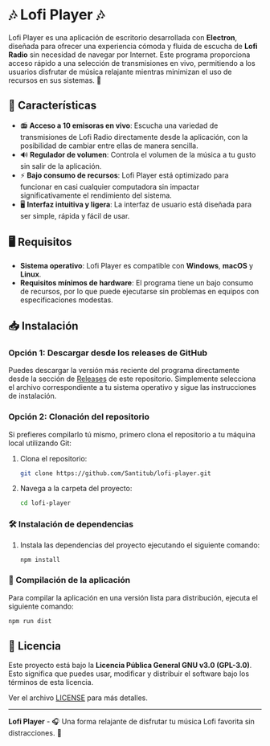 # 🎶 Lofi Player 🎶

Lofi Player es una aplicación de escritorio desarrollada con **Electron**, diseñada para ofrecer una experiencia cómoda y fluida de escucha de **Lofi Radio** sin necesidad de navegar por Internet. Este programa proporciona acceso rápido a una selección de transmisiones en vivo, permitiendo a los usuarios disfrutar de música relajante mientras minimizan el uso de recursos en sus sistemas. 🌙

## 🌟 Características

- 📻 **Acceso a 10 emisoras en vivo**: Escucha una variedad de transmisiones de Lofi Radio directamente desde la aplicación, con la posibilidad de cambiar entre ellas de manera sencilla.
- 🔊 **Regulador de volumen**: Controla el volumen de la música a tu gusto sin salir de la aplicación.
- ⚡ **Bajo consumo de recursos**: Lofi Player está optimizado para funcionar en casi cualquier computadora sin impactar significativamente el rendimiento del sistema.
- 🖥️ **Interfaz intuitiva y ligera**: La interfaz de usuario está diseñada para ser simple, rápida y fácil de usar.

## 🖥️ Requisitos

- **Sistema operativo**: Lofi Player es compatible con **Windows**, **macOS** y **Linux**.
- **Requisitos mínimos de hardware**: El programa tiene un bajo consumo de recursos, por lo que puede ejecutarse sin problemas en equipos con especificaciones modestas.

## 📥 Instalación

### Opción 1: Descargar desde los releases de GitHub

Puedes descargar la versión más reciente del programa directamente desde la sección de [Releases](https://github.com/Santitub/lofi-player/releases) de este repositorio. Simplemente selecciona el archivo correspondiente a tu sistema operativo y sigue las instrucciones de instalación.

### Opción 2: Clonación del repositorio

Si prefieres compilarlo tú mismo, primero clona el repositorio a tu máquina local utilizando Git:

1. Clona el repositorio:

    ```bash
    git clone https://github.com/Santitub/lofi-player.git
    ```

2. Navega a la carpeta del proyecto:

    ```bash
    cd lofi-player
    ```

### 🛠️ Instalación de dependencias

1. Instala las dependencias del proyecto ejecutando el siguiente comando:

    ```bash
    npm install
    ```

### 🚀 Compilación de la aplicación

Para compilar la aplicación en una versión lista para distribución, ejecuta el siguiente comando:

```bash
npm run dist
```
## 📄 Licencia

Este proyecto está bajo la **Licencia Pública General GNU v3.0 (GPL-3.0)**. Esto significa que puedes usar, modificar y distribuir el software bajo los términos de esta licencia.

Ver el archivo [LICENSE](LICENSE) para más detalles.

---

**Lofi Player** - 🎧 Una forma relajante de disfrutar tu música Lofi favorita sin distracciones. 🌙
